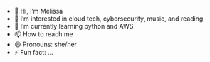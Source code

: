 - 👋 Hi, I’m Melissa 
- 👀 I’m interested in cloud tech, cybersecurity, music, and reading
- 🌱 I’m currently learning python and AWS
- 📫 How to reach me 
- 😄 Pronouns: she/her
- ⚡ Fun fact: ...

<!---
SongOfFools/SongOfFools is a ✨ special ✨ repository because its `README.md` (this file) appears on your GitHub profile.
You can click the Preview link to take a look at your changes.
--->

